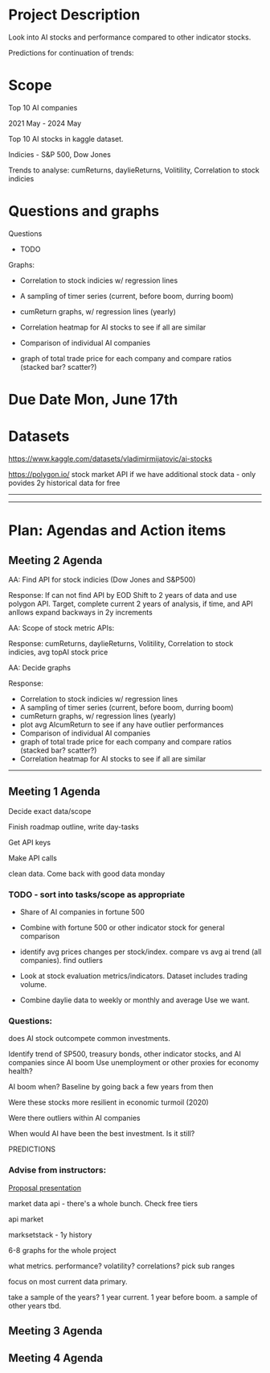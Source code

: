 # Project Description

Look into AI stocks and performance compared to other indicator stocks. 

Predictions for continuation of trends: 

# Scope

Top 10 AI companies

2021 May - 2024 May

Top 10 AI stocks in kaggle dataset. 

Indicies - S&P 500, Dow Jones

Trends to analyse: cumReturns, daylieReturns, Volitility, Correlation to stock indicies

# Questions and graphs
Questions
* TODO

Graphs:
  * Correlation to stock indicies w/ regression lines
  * A sampling of timer series (current, before boom, durring boom)
  * cumReturn graphs, w/ regression lines (yearly)
  * Correlation heatmap for AI stocks to see if all are similar
 
  * Comparison of individual AI companies  
  * graph of total trade price for each company and compare ratios (stacked bar? scatter?)

# Due Date Mon, June 17th

# Datasets

https://www.kaggle.com/datasets/vladimirmijatovic/ai-stocks 

https://polygon.io/ stock market API if we have additional stock data - only povides 2y historical data for free



---
---
# Plan: Agendas and Action items

## Meeting 2 Agenda
AA: Find API for stock indicies (Dow Jones and S&P500)

Response: If can not find API by EOD Shift to 2 years of data and use polygon API. Target, complete current 2 years of analysis, if time, and API anllows expand backways in 2y increments


AA: Scope of stock metric APIs: 

Response: cumReturns, daylieReturns, Volitility, Correlation to stock indicies, avg topAI stock price

AA: Decide graphs

Response: 
  * Correlation to stock indicies w/ regression lines
  * A sampling of timer series (current, before boom, durring boom)
  * cumReturn graphs, w/ regression lines (yearly)
  * plot avg AIcumReturn to see if any have outlier performances
  * Comparison of individual AI companies  
  * graph of total trade price for each company and compare ratios (stacked bar? scatter?)
  * Correlation heatmap for AI stocks to see if all are similar



---

## Meeting 1 Agenda

Decide exact data/scope

Finish roadmap outline, write day-tasks

Get API keys

Make API calls

clean data. Come back with good data monday

### TODO - sort into tasks/scope as appropriate

* Share of AI companies in fortune 500

* Combine with fortune 500 or other indicator stock for general comparison

* identify avg prices changes per stock/index. compare vs avg ai trend (all companies). find outliers

* Look at stock evaluation metrics/indicators.
Dataset includes trading volume.

* Combine daylie data to weekly or monthly and average
Use  we want.

### Questions: 

does AI stock outcompete common investments.

Identify trend of SP500, treasury bonds, other indicator stocks, and AI companies since AI boom 
Use unemployment or other proxies for economy health?

AI boom when? Baseline by going back a few years from then

Were these stocks more resilient in economic turmoil (2020)

Were there outliers within AI companies

When would AI have been the best investment. Is it still?

PREDICTIONS

### Advise from instructors:

[Proposal presentation](https://docs.google.com/presentation/d/18OrJYFomjt88RlA2M-8i7M9ukaBOeqgP/edit#slide=id.p1)
 
market data api - there's a whole bunch. Check free tiers

api market

marksetstack - 1y history

6-8 graphs for the whole project

what metrics. performance? volatility? correlations?  pick sub ranges

focus on most current data primary.

take a sample of the years? 1 year current. 1 year before boom. a sample of other years tbd.

## Meeting 3 Agenda


## Meeting 4 Agenda
